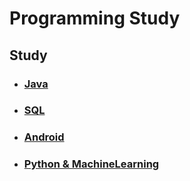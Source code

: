 # Programming Study

## Study

- ### [Java](https://github.com/kps990515/ProgrammingStudy/tree/master/Java)

- ### [SQL](https://github.com/kps990515/ProgrammingStudy/tree/master/mysql)

- ### [Android](https://github.com/kps990515/ProgrammingStudy/tree/master/Android)

- ### [Python & MachineLearning](https://github.com/kps990515/ProgrammingStudy/tree/master/Python%26MachineLearning)
